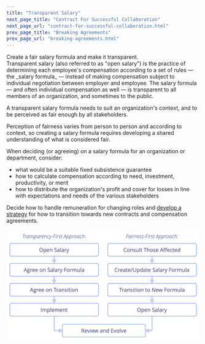 ```yaml
---
title: "Transparent Salary"
next_page_title: "Contract For Successful Collaboration"
next_page_url: "contract-for-successful-collaboration.html"
prev_page_title: "Breaking Agreements"
prev_page_url: "breaking-agreements.html"
---
```



<div class="card summary"><div class="card-body">Create a fair salary formula and make it transparent.
</div></div>
Transparent salary (also referred to as "open salary") is the practice of determining each employee's compensation according to a set of rules — the _salary formula_ — instead of making compensation subject to individual negotiation between employer and employee. The salary formula — and often individual compensation as well — is transparent to all members of an organization, and sometimes to the public.

A transparent salary formula needs to suit an organization's context, and to be perceived as fair enough by all stakeholders.

Perception of fairness varies from person to person and according to context, so creating a salary formula requires developing a shared understanding of what is considered fair.

When deciding (or agreeing) on a salary formula for an organization or department, consider:

- what would be a suitable fixed subsistence guarantee
- how to calculate compensation according to need, investment, productivity, or merit
- how to distribute the organization's profit and cover for losses in line with expectations and needs of the various stakeholders

Decide how to handle remuneration for changing roles and [develop a strategy](clarify-and-develop-strategy.html) for how to transition towards new contracts and compensation agreements.

![Two ways of opening salaries](img/process/opening-salaries.png)
